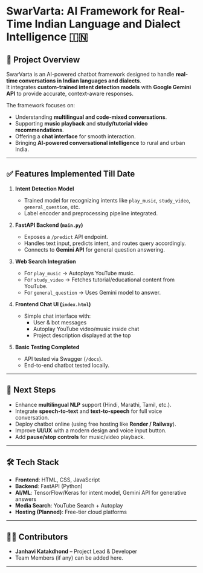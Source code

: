# SwarVarta: AI Framework for Real-Time Indian Language and Dialect Intelligence 🇮🇳

## 📌 Project Overview
SwarVarta is an AI-powered chatbot framework designed to handle **real-time conversations in Indian languages and dialects**.  
It integrates **custom-trained intent detection models** with **Google Gemini API** to provide accurate, context-aware responses.

The framework focuses on:
- Understanding **multilingual and code-mixed conversations**.
- Supporting **music playback** and **study/tutorial video recommendations**.
- Offering a **chat interface** for smooth interaction.
- Bringing **AI-powered conversational intelligence** to rural and urban India.

---

## ✅ Features Implemented Till Date
1. **Intent Detection Model**
   - Trained model for recognizing intents like `play_music`, `study_video`, `general_question`, etc.
   - Label encoder and preprocessing pipeline integrated.

2. **FastAPI Backend (`main.py`)**
   - Exposes a `/predict` API endpoint.
   - Handles text input, predicts intent, and routes query accordingly.
   - Connects to **Gemini API** for general question answering.

3. **Web Search Integration**
   - For `play_music` → Autoplays YouTube music.
   - For `study_video` → Fetches tutorial/educational content from YouTube.
   - For `general_question` → Uses Gemini model to answer.

4. **Frontend Chat UI (`index.html`)**
   - Simple chat interface with:
     - User & bot messages
     - Autoplay YouTube video/music inside chat
     - Project description displayed at the top

5. **Basic Testing Completed**
   - API tested via Swagger (`/docs`).
   - End-to-end chatbot tested locally.

---

## 🚀 Next Steps
- Enhance **multilingual NLP** support (Hindi, Marathi, Tamil, etc.).
- Integrate **speech-to-text** and **text-to-speech** for full voice conversation.
- Deploy chatbot online (using free hosting like **Render / Railway**).
- Improve **UI/UX** with a modern design and voice input button.
- Add **pause/stop controls** for music/video playback.

---

## 🛠️ Tech Stack
- **Frontend**: HTML, CSS, JavaScript
- **Backend**: FastAPI (Python)
- **AI/ML**: TensorFlow/Keras for intent model, Gemini API for generative answers
- **Media Search**: YouTube Search + Autoplay
- **Hosting (Planned)**: Free-tier cloud platforms

---

## 👩‍💻 Contributors
- **Janhavi Katakdhond** – Project Lead & Developer
- Team Members (if any) can be added here.

---
